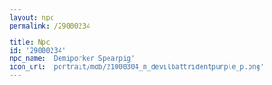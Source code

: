 ```yaml
---
layout: npc
permalink: /29000234

title: Npc
id: '29000234'
npc_name: 'Demiporker Spearpig'
icon_url: 'portrait/mob/21000304_m_devilbattridentpurple_p.png'
---
```

